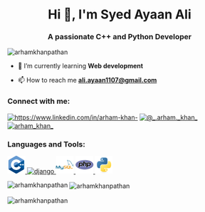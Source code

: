 <h1 align="center">Hi 👋, I'm Syed Ayaan Ali</h1>
<h3 align="center">A passionate C++ and Python Developer</h3>
<img src="https://cdn.dribbble.com/users/1292677/screenshots/6139167/media/fcf7fd0c619bb87706533079240915f3.gif" alt="coding" style="width: 1000px; height: 450px; position: absolute; right: 0; border-radius: 50%;" >
<p align="left"> <img src="https://komarev.com/ghpvc/?username=arhamkhanpathan&label=Profile%20views&color=0e75b6&style=flat" alt="arhamkhanpathan" /> </p>

- 🌱 I’m currently learning **Web development**

- 📫 How to reach me **ali.ayaan1107@gmail.com**

<h3 align="left">Connect with me:</h3>
<p align="left">
<a href="https://www.linkedin.com/in/syed-ayaan-ali/" target="blank"><img align="center" src="https://raw.githubusercontent.com/rahuldkjain/github-profile-readme-generator/master/src/images/icons/Social/linked-in-alt.svg" alt="https://www.linkedin.com/in/arham-khan-" height="30" width="40" /></a>
<a href="https://instagram.com/@ayaanali._" target="blank"><img align="center" src="https://raw.githubusercontent.com/rahuldkjain/github-profile-readme-generator/master/src/images/icons/Social/instagram.svg" alt="@_.arham._khan_" height="30" width="40" /></a>
<a href="https://www.leetcode.com/arham_khan_" target="blank"><img align="center" src="https://raw.githubusercontent.com/rahuldkjain/github-profile-readme-generator/master/src/images/icons/Social/leet-code.svg" alt="arham_khan_" height="30" width="40" /></a>
</p>

<h3 align="left">Languages and Tools:</h3>
<p align="left"> <a href="https://www.w3schools.com/cpp/" target="_blank" rel="noreferrer"> <img src="https://raw.githubusercontent.com/devicons/devicon/master/icons/cplusplus/cplusplus-original.svg" alt="cplusplus" width="40" height="40"/> </a> <a href="https://www.djangoproject.com/" target="_blank" rel="noreferrer"> <img src="https://cdn.worldvectorlogo.com/logos/django.svg" alt="django" width="40" height="40"/> </a> <a href="https://www.mysql.com/" target="_blank" rel="noreferrer"> <img src="https://raw.githubusercontent.com/devicons/devicon/master/icons/mysql/mysql-original-wordmark.svg" alt="mysql" width="40" height="40"/> </a> <a href="https://www.php.net" target="_blank" rel="noreferrer"> <img src="https://raw.githubusercontent.com/devicons/devicon/master/icons/php/php-original.svg" alt="php" width="40" height="40"/> </a> <a href="https://www.python.org" target="_blank" rel="noreferrer"> <img src="https://raw.githubusercontent.com/devicons/devicon/master/icons/python/python-original.svg" alt="python" width="40" height="40"/> </a> </p>

<p><img align="left" src="https://github-readme-stats.vercel.app/api/top-langs?username=arhamkhanpathan&show_icons=true&locale=en&layout=compact" alt="arhamkhanpathan" /></p>

<p>&nbsp;<img align="center" src="https://github-readme-stats.vercel.app/api?username=arhamkhanpathan&show_icons=true&locale=en" alt="arhamkhanpathan" /></p>

<p><img align="center" src="https://github-readme-streak-stats.herokuapp.com/?user=arhamkhanpathan&" alt="arhamkhanpathan" /></p>
